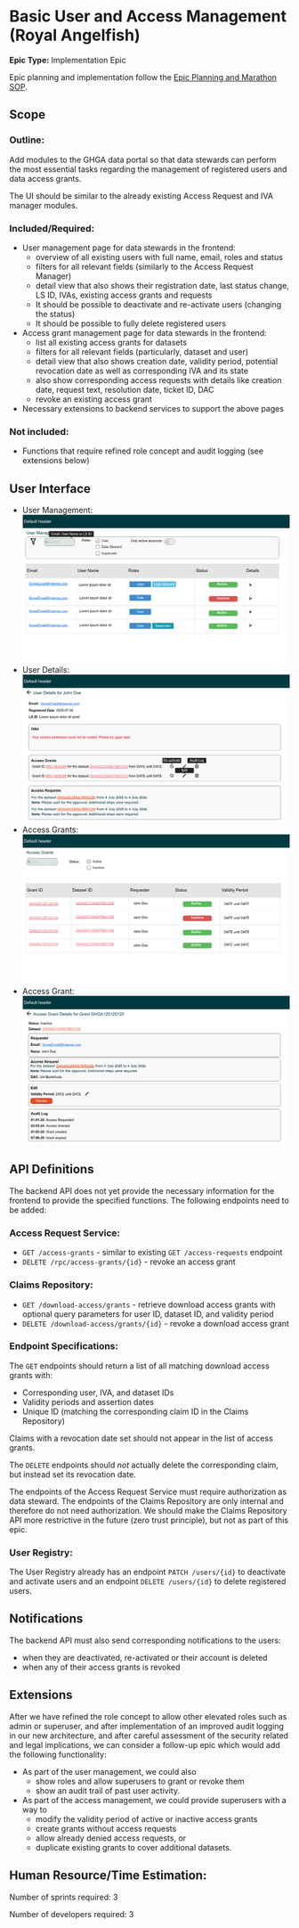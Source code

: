 # Basic User and Access Management (Royal Angelfish)

**Epic Type:** Implementation Epic

Epic planning and implementation follow the
[Epic Planning and Marathon SOP](https://ghga.pages.hzdr.de/internal.ghga.de/main/sops/development/epic_planning/).

## Scope

### Outline:

Add modules to the GHGA data portal so that data stewards can perform the most essential tasks regarding the management of registered users and data access grants.

The UI should be similar to the already existing Access Request and IVA manager modules.

### Included/Required:

- User management page for data stewards in the frontend:
  - overview of all existing users with full name, email, roles and status
  - filters for all relevant fields (similarly to the Access Request Manager)
  - detail view that also shows their registration date, last status change, LS ID,
    IVAs, existing access grants and requests
  - It should be possible to deactivate and re-activate users (changing the status)
  - It should be possible to fully delete registered users
- Access grant management page for data stewards in the frontend:
  - list all existing access grants for datasets
  - filters for all relevant fields (particularly, dataset and user)
  - detail view that also shows creation date, validity period,
    potential revocation date as well as corresponding IVA and its state
  - also show corresponding access requests with details like creation date,
    request text, resolution date, ticket ID, DAC
  - revoke an existing access grant
- Necessary extensions to backend services to support the above pages

### Not included:

- Functions that require refined role concept and audit logging (see extensions below)

## User Interface

- User Management: ![User Management](./User_Management.png)
- User Details: ![User Details](./User_Details.png)
- Access Grants: ![Access Grants](./Access_Grants.png)
- Access Grant: ![Access Grant](./Access_Grant.png)

## API Definitions

The backend API does not yet provide the necessary information for the frontend to provide the specified functions. The following endpoints need to be added:

### Access Request Service:

- `GET /access-grants` - similar to existing `GET /access-requests` endpoint
- `DELETE /rpc/access-grants/{id}` - revoke an access grant

### Claims Repository:

- `GET /download-access/grants` - retrieve download access grants with optional query parameters for user ID, dataset ID, and validity period
- `DELETE /download-access/grants/{id}` - revoke a download access grant

### Endpoint Specifications:

The `GET` endpoints should return a list of all matching download access grants with:
- Corresponding user, IVA, and dataset IDs
- Validity periods and assertion dates
- Unique ID (matching the corresponding claim ID in the Claims Repository)

Claims with a revocation date set should not appear in the list of access grants.

The `DELETE` endpoints should *not* actually delete the corresponding claim, but instead set its revocation date.

The endpoints of the Access Request Service must require authorization as data steward. The endpoints of the Claims Repository are only internal and therefore do not need authorization. We should make the Claims Repository API more restrictive in the future (zero trust principle), but not as part of this epic.

### User Registry:

The User Registry already has an endpoint `PATCH /users/{id}` to deactivate and activate users and an endpoint `DELETE /users/{id}` to delete registered users.

## Notifications

The backend API must also send corresponding notifications to the users:
- when they are deactivated, re-activated or their account is deleted
- when any of their access grants is revoked

## Extensions

After we have refined the role concept to allow other elevated roles such as admin or superuser, and after implementation of an improved audit logging in our new  architecture, and after careful assessment of the security related and legal implications, we can consider a follow-up epic which would add the following functionality:

- As part of the user management, we could also
  - show roles and allow superusers to grant or revoke them
  - show an audit trail of past user activity.
- As part of the access management, we could provide superusers with a way to
  - modify the validity period of active or inactive access grants
  - create grants without access requests
  - allow already denied access requests, or
  - duplicate existing grants to cover additional datasets.

## Human Resource/Time Estimation:

Number of sprints required: 3

Number of developers required: 3
